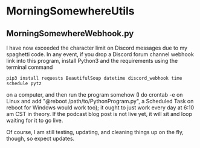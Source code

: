 # MorningSomewhereUtils

## MorningSomewhereWebhook.py
I have now exceeded the character limit on Discord messages due to my spaghetti code. In any event, if you drop a Discord forum channel webhook link into this program, install Python3 and the requirements using the terminal command
```
pip3 install requests BeautifulSoup datetime discord_webhook time schedule pytz
```
on a computer, and then run the program somehow (I do crontab -e on Linux and add "@reboot /path/to/PythonProgram.py", a Scheduled Task on reboot for Windows would work too); it ought to just work every day at 6:10 am CST in theory. If the podcast blog post is not live yet, it will sit and loop waiting for it to go live. 

Of course, I am still testing, updating, and cleaning things up on the fly, though, so expect updates. 
